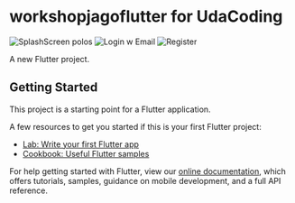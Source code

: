 # workshopjagoflutter for UdaCoding
![SplashScreen polos](https://user-images.githubusercontent.com/93851159/159573398-e76417b1-e24f-4593-86e6-de104fef0b9c.png)
![Login w Email](https://user-images.githubusercontent.com/93851159/159573494-772c27c7-9701-4c4c-97a0-250d961d2c99.png)
![Register](https://user-images.githubusercontent.com/93851159/159573954-c412ec6c-a01c-4d33-8b63-2cff4dea84ca.png)


A new Flutter project.

## Getting Started

This project is a starting point for a Flutter application.

A few resources to get you started if this is your first Flutter project:

- [Lab: Write your first Flutter app](https://flutter.dev/docs/get-started/codelab)
- [Cookbook: Useful Flutter samples](https://flutter.dev/docs/cookbook)

For help getting started with Flutter, view our
[online documentation](https://flutter.dev/docs), which offers tutorials,
samples, guidance on mobile development, and a full API reference.
